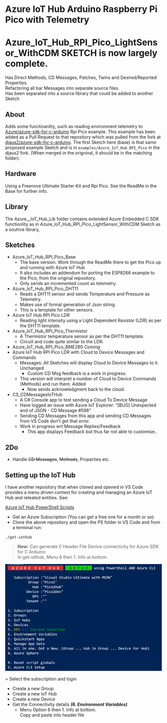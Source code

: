 # Azure IoT Hub Arduino Raspberry Pi Pico with Telemetry

# Azure_IoT_Hub_RPI_Pico_LightSensor_WithCDM SKETCH is now largely complete.
Has Direct Methods, CD Messages, Patches, Twins and Desired/Reported Properties.  
Refactoring all bar Messages into separate source files.  
Has been separated into a source library that could be added to another Sketch

## About
Adds some functioanlity, such as reading environment telemetry to [Azure/azure-sdk-for-c-arduino](https://github.com/Azure/azure-sdk-for-c-arduino) Rpi Pico example. This example has been added as a Pull Request to that repository which was pulled from the fork at [djaus2/azure-sdk-for-c-arduino](https://github.com/djaus2/azure-sdk-for-c-arduino). The first Sketch here (base) is that same proposed example Sketch and is in  ```examples/Azure_IoT_Hub_RPI_Pico``` in the djaus2 fork. (When merged in the origninal, it should be in the matching folder).

## Hardware
Using a Freenove Ultimate Starter Kit and Rpi Pico. See the ReadMe in the Base for further info.

## Library
The Azure__IoT_Hub_Lib folder contains extended Azure Embedded C SDK functionlity 
as in Azure_IoT_Hub_RPI_Pico_LightSensor_WithCDM Sketch as a soutrce library,

## Sketches
- Azure_IoT_Hub_RPI_Pico_Base
  - The base version. Work through the ReadMe there to get the Pico up and running with Azure IoT Hub
  - It also includes an addendum for porting the ESP8266 example to the Pico, from the original repository.
  - Only sends an incremented count as telemetry.
- Azure_IoT_Hub_RPI_Pico_DHT11
  - Reads a DHT11 sensor and sends Temperature and Pressure as Telemetry.
  - Makes use of formal generation of Json string.
  - This is a template for other sensors.
- Azure IoT Hub RPI Pico LDR
  - Reading light intensity using a Light Dependent Resistor (LDR)  as per the DHT11 template.
- Azure_IoT_Hub_RPI_Pico_Thermistor
  - A Thermistor temperature sensor as per the DHT11 template.
  - Circuit and code quite similar to the LDR.
 - Azure_IoT_Hub_RPI_Pico_BME280 *Coming*
 - Azure IoT Hub RPI Pico LDR with Cloud to Device Messages and Commands
   - Messages: All Sketches will display Cloud to Device Messages to it. Unchanged
     - Custom CD Msg feedback is a work in progress.
   - This version will interpret a number of Cloud to Device Commands (Methods) and run them. Added
     - Now sends acknowledgment back to the cloud.
 - CS_CDMessagesIoTHub
   - A C# Console app to test sending a Cloud To Device Message
   - Have logged an issue with Azure IoT Explorer: "[BUG] Unexpected end of JSON - CD Message #598" 
   - Sending CD Messages from this app and sending CD Messages from VS Code don't get that error.
   - Work in progress wrt Message Replies/Feedback
     - This app displays Feedback but thus far not able to customise..
 
## 2Do
 - Handle ~~CD Messages~~, ~~Methods~~, Properties etc.

## Setting up the IoT Hub

I have another repository that when cloned and opened in VS Code provides a menu driven context for creating 
and managing an Azure IoT Hub and releated entities. See:

[Azure IoT Hub PowerShell Scripts](https://github.com/djaus2/az-iothub-ps)

- Get an Azure Subscription (You can get a free one for a month or so).
- Clone the above repository and open the PS folder in VS Code and from a terminal run:

```
./get-iothub
```

> **New:** Can generate C Header File Device connectivity for Azure SDK for C Arduino:  
In get-iothub, Menu 6 then 1. Info at bottom.

![get-iothub.ps1](./get-iothub.png)

= Select the subscription and login
- Create a new Group
- Create a new IoT Hub
- Create a new Device
- Get the Connectivity details ***(6. Environment Variables)***
  - Menu Option 6 then 1. Info at bottom.  
Copy and paste into header file

